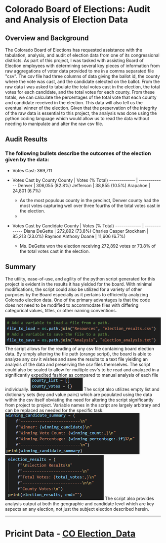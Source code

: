 # Colorado Board of Elections: Audit and Analysis of Election Data
## Overview and Background
The Colorado Board of Elections has requested assistance with the tabulation, analysis, and audit of election data from one of its congressional districts. As part of this project, I was tasked with assisting Board of Election employees with determining several key pieces of information from raw aggregations of voter data provided to me in a comma separated file "csv". The csv file had three columns of data giving the ballot id, the county where the vote was cast, and the candidate selected on the ballot. From the raw data i was asked to tabulate the total votes cast in the election, the total votes for each candidate, and the total votes for each county. From these totals, we can calculate the percentages of the total vote that each county and candidate received in the election. This data will also tell us the eventual winner of the election.  Given that the preservation of the integrity of the raw data is essential to this project, the analysis was done using the python coding language which would allow us to read the data without needing to manipulate and alter the raw csv file.
## Audit Results
### The following bullets describe the outcomes of the election given by the data:
- Votes Cast: 369,711
- Votes Cast by County
  County        | Votes (% Total)
  ------------- | -------------
  Denver        | 306,055 (82.8%)
  Jefferson     | 38,855 (10.5%)
  Arapahoe      | 24,801 (6.7%)
  
  - As the most populous county in the precinct, Denver county had the most votes capturing well over three fourths of the total votes cast in the election. 
  - 
- Votes Cast by Candidate
  County        | Votes (% Total)
  ------------- | -------------
  Diana DeGette           | 272,892 (73.8%)
  Charles Casper Stockham | 85,213 (23.0%)
  Raymon Anthony Doane    | 11,606 (6.7%)
  
  - Ms. DeGette won the election receiving 272,892 votes or 73.8% of the total votes cast in the election. 

## Summary
The utility, ease-of-use, and agility of the python script generated for this project is evident in the results it has yielded for the board. With minimal modifications, the script could also be utilized for a variety of other purposes by the Board especially as it pertains to efficiently analyzing Colorado election data. One of the primary advantages is that the code does not need to be modified to accommodate files with differing categorical values, titles, or other naming conventions. 

![Load and Save Files](/Resources/load_save%20files.png)
The script allows for the reading of any csv file containing board election data. By simply altering the file path (orange script), the board is able to analyze any csv it wishes and save the results to a text file yielding an analysis of the data and preserving the csv files themselves. The script could also be scaled to allow for multiple csv's to be read and analyzed in a significantly expedited fashion as compared to manual analysis of each file individually. 
![Lists and Dictionaries](/Resources/Lists_Dictionaries.png)
The script also utilizes empty list and dictionary sets (key and value pairs) which are populated using the data within the csv itself obviating the need for altering the script significantly from project to project. Variable names in the script are largely arbitrary and can be replaced as needed for the specific task. 
![Candidate Outcomes](/Resources/Candidate_Outcomes.png)
![County Outcomes](/Resources/County_Outcomes.png)
The script also provides analysis output at both the geographic and candidate level which are key aspects an any election, not just the subject election described herein.

----------------
# Pricint Data - [CO Election_Data](Election_Alanysis/Resources/election_results.csv)
 
